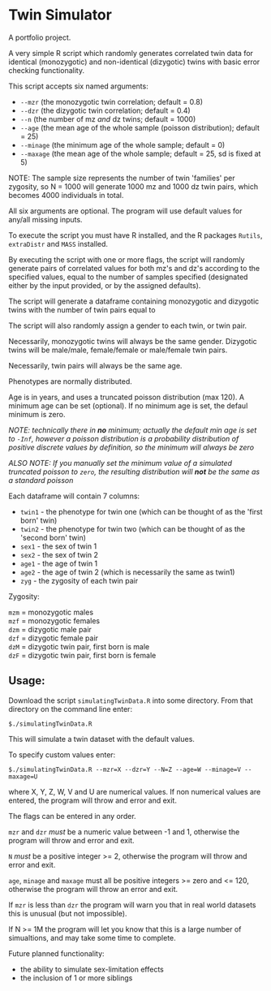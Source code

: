 Twin Simulator
==============

A portfolio project.

A very simple R script which randomly generates correlated twin data for identical (monozygotic) and
non-identical (dizygotic) twins with basic error checking functionality.

This script accepts six named arguments:

- `--mzr` (the monozygotic twin correlation; default = 0.8)
- `--dzr` (the dizygotic twin correlation; default = 0.4)
- `--n`   (the number of mz *and* dz twins; default = 1000)
- `--age` (the mean age of the whole sample (poisson distribution); default = 25)
- `--minage` (the minimum age of the whole sample; default = 0)
- `--maxage` (the mean age of the whole sample; default = 25, sd is fixed at 5)

NOTE: The sample size represents the number of twin 'families' per zygosity, so N = 1000 will generate 1000 mz and 1000 dz twin pairs, which becomes 4000 individuals in total.

All six arguments are optional. The program will use default values for any/all missing inputs.

To execute the script you must have R installed, and the R packages `Rutils`, `extraDistr` and `MASS` installed.

By executing the script with one or more flags, the script will randomly generate pairs of correlated values
for both mz's and dz's according to the specified values, equal to the number of samples specified
(designated either by the input provided, or by the assigned defaults).

The script will generate a dataframe containing monozygotic and dizygotic twins with the number of twin pairs
equal to

The script will also randomly assign a gender to each twin, or twin pair.

Necessarily, monozygotic twins will always be the same gender. Dizygotic twins will be male/male,
female/female or male/female twin pairs.

Necessarily, twin pairs will always be the same age.

Phenotypes are normally distributed.

Age is in years, and uses a truncated poisson distribution (max 120). A minimum age can be set (optional). If no
minimum age is set, the defaul minimum is zero.

*NOTE: technically there in **no** minimum; actually the default min age is
set to `-Inf`, however a poisson distribution is a probability distribution of positive discrete values by
definition, so the minimum will always be zero*

*ALSO NOTE: If you manually set the minimum value of a simulated truncated poisson to
`zero`, the resulting distribution will **not** be the same as a standard poisson*

Each dataframe will contain 7 columns:

- `twin1` - the phenotype for twin one (which can be thought of as the 'first born' twin)
- `twin2` - the phenotype for twin two (which can be thought of as the 'second born' twin)
- `sex1` - the sex of twin 1
- `sex2` - the sex of twin 2
- `age1` - the age of twin 1
- `age2` - the age of twin 2 (which is necessarily the same as twin1)
- `zyg` - the zygosity of each twin pair

Zygosity:

`mzm` = monozygotic males  
`mzf` = monozygotic females  
`dzm` = dizygotic male pair  
`dzf` = dizygotic female pair  
`dzM` = dizygotic twin pair, first born is male  
`dzF` = dizygotic twin pair, first born is female  

Usage:
------

Download the script `simulatingTwinData.R` into some directory. From that directory on the command line enter:

`$./simulatingTwinData.R`

This will simulate a twin dataset with the default values.

To specify custom values enter:

`$./simulatingTwinData.R --mzr=X --dzr=Y --N=Z --age=W --minage=V --maxage=U`

where X, Y, Z, W, V and U are numerical values. If non numerical values are entered, the program will throw and error
and exit.

The flags can be entered in any order.

`mzr` and `dzr` *must* be a numeric value between -1 and 1, otherwise the program will throw and error and exit.

`N` *must* be a positive integer >= 2, otherwise the program will throw and error and exit.

`age`, `minage` and `maxage` must all be positive integers >= zero and <= 120, otherwise the program will throw an error and exit.

If `mzr` is less than `dzr` the program will warn you that in real world datasets this is unusual (but not impossible).

If N >= 1M the program will let you know that this is a large number of simualtions, and may take some time to complete.

Future planned functionality:

- the ability to simulate sex-limitation effects
- the inclusion of 1 or more siblings
